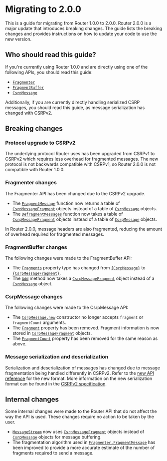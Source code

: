 # Migrating to 2.0.0

This is a guide for migrating from Router 1.0.0 to 2.0.0. Router 2.0.0 is a major update that introduces breaking changes. The guide lists the breaking changes and provides instructions on how to update your code to use the new version.

## Who should read this guide?

If you're currently using Router 1.0.0 and are directly using one of the following APIs, you should read this guide:

- [`Fragmenter`](api-reference/1.0.0/fragmenter.md)
- [`FragmentBuffer`](api-reference/1.0.0/fragmentbuffer.md)
- [`CsrpMessage`](api-reference/1.0.0/csrpmessage.md)

Additionally, if you are currently directly handling serialized CSRP messages, you should read this guide, as message serialization has changed with CSRPv2.

## Breaking changes

### Protocol upgrade to CSRPv2

The underlying protocol Router uses has been upgraded from CSRPv1 to CSRPv2 which requires less overhead for fragmented messages. The new protocol is not backwards compatible with CSRPv1, so Router 2.0.0 is not compatible with Router 1.0.0.

### Fragmenter changes

The Fragmenter API has been changed due to the CSRPv2 upgrade.

- The [`FragmentMessage`](api-reference/2.0.0/fragmenter.md#csrpmessagefragment-fragmentmessage) function now returns a table of [`CsrpMessageFragment`](api-reference/2.0.0/csrpmessagefragment.md) objects instead of a table of [`CsrpMessage`](api-reference/1.0.0/csrpmessage.md) objects.
- The [`DefragmentMessages`](api-reference/2.0.0/fragmenter.md#csrpmessage-defragmentmessages) function now takes a table of [`CsrpMessageFragment`](api-reference/2.0.0/csrpmessagefragment.md) objects instead of a table of [`CsrpMessage`](api-reference/1.0.0/csrpmessage.md) objects.

In Router 2.0.0, message headers are also fragmented, reducing the amount of overhead required for fragmented messages.

### FragmentBuffer changes

The following changes were made to the FragmentBuffer API:

- The [`Fragments`](api-reference/2.0.0/fragmentbuffer.md#csrpmessagefragment-fragments) property type has changed from [`{CsrpMessage}`](api-reference/1.0.0/csrpmessage.md) to [`{CsrpMessageFragment}`](api-reference/2.0.0/csrpmessagefragment.md).
- The [`Add`](api-reference/2.0.0/fragmentbuffer.md#void-add) method now takes a [`CsrpMessageFragment`](api-reference/2.0.0/csrpmessagefragment.md) object instead of a [`CsrpMessage`](api-reference/1.0.0/csrpmessage.md) object.

### CsrpMessage changes

The following changes were made to the CsrpMessage API:

- The [`CsrpMessage.new`](api-reference/2.0.0/csrpmessage.md#csrpmessage-new) constructor no longer accepts `fragment` or `fragmentCount` arguments.
- The [`Fragment`](api-reference/1.0.0/csrpmessage.md#number-fragment) property has been removed. Fragment information is now stored in [`CsrpMessageFragment`](api-reference/2.0.0/csrpmessagefragment.md) objects.
- The [`FragmentCount`](api-reference/1.0.0/csrpmessage.md#number-fragmentcount) property has been removed for the same reason as above.

### Message serialization and deserialization

Serialization and deserialization of messages has changed due to message fragmentation being handled differently in CSRPv2. Refer to the [new API reference](api-reference/2.0.0/csrpmessage.md#serialization) for the new format. More information on the new serialization format can be found in the [CSRPv2 specification](https://www.github.com/tenx29/roblox-csrp/tree/main/v2).

## Internal changes

Some internal changes were made to the Router API that do not affect the way the API is used. These changes require no action to be taken by the user.

- [`MessageStream`](api-reference/2.0.0/messagestream.md) now uses [`CsrpMessageFragment`](api-reference/2.0.0/csrpmessagefragment.md) objects instead of [`CsrpMessage`](api-reference/1.0.0/csrpmessage.md) objects for message buffering.
- The fragmentation algorithm used in [`Fragmenter.FragmentMessage`](api-reference/2.0.0/fragmenter.md#csrpmessagefragment-fragmentmessage) has been improved to provide a more accurate estimate of the number of fragments required to send a message.
